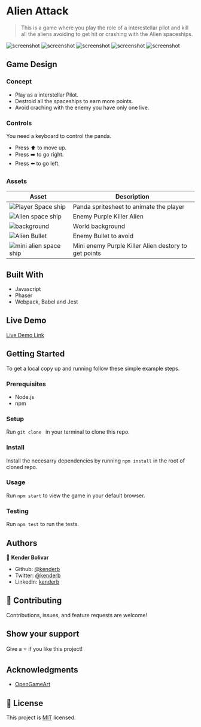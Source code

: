 # Alien Attack

> This is a game where you play the role of a interestellar pilot and kill all the aliens avoiding to get hit or crashing with the Alien spaceships.

![screenshot](./Screenshot_1.png)
![screenshot](./Screenshot_2.png)
![screenshot](./Screenshot_3.png)
![screenshot](./Screenshot_4.png)
![screenshot](./Screenshot_5.png)

## Game Design

### Concept

- Play as a interstellar Pilot.
- Destroid all the spaceships to earn more points.
- Avoid craching with the enemy you have only one live.

### Controls

You need a keyboard to control the panda.

- Press ⬆️ to move up.
- Press ➡️ to go right.
- Press ⬅️ to go left.

### Assets

|Asset                                      |Description                            |
|-------------------------------------------|---------------------------------------|
|![Player Space ship](./src/assets/sprPlayer.png)  |Panda spritesheet to animate the player|
|![Alien space ship](./src/assets/sprEnemy0.png)   |Enemy Purple Killer Alien              |
|![background](./src/assets/sprBg0.png)|World background                       |
|![Alien Bullet](./src/assets/sprLaserEnemy0.png) |Enemy Bullet to avoid |
|![mini alien space ship](./src/assets/sprEnemy2.png)  |Mini enemy Purple Killer Alien destory to get points  |

## Built With

- Javascript
- Phaser
- Webpack, Babel and Jest

## Live Demo

[Live Demo Link]()

## Getting Started

To get a local copy up and running follow these simple example steps.

### Prerequisites

- Node.js
- npm

### Setup

Run `git clone ` in your terminal to clone this repo.

### Install

Install the necesarry dependencies by running `npm install` in the root of cloned repo.

### Usage

Run `npm start` to view the game in your default browser.

### Testing

Run `npm test` to run the tests.

## Authors

👤 **Kender Bolivar**

- Github: [@kenderb]()
- Twitter: [@kenderb]()
- Linkedin: [kenderb]()

## 🤝 Contributing

Contributions, issues, and feature requests are welcome!

## Show your support

Give a ⭐️ if you like this project!

## Acknowledgments

- [OpenGameArt](https://opengameart.org/)

## 📝 License

This project is [MIT](./LICENSE) licensed.